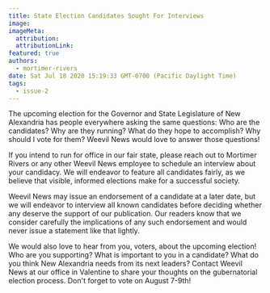 ```yaml
---
title: State Election Candidates Sought For Interviews
image:
imageMeta:
  attribution:
  attributionLink:
featured: true
authors: 
  - mortimer-rivers
date: Sat Jul 18 2020 15:19:33 GMT-0700 (Pacific Daylight Time)
tags:
  - issue-2
---
```


The upcoming election for the Governor and State Legislature of New Alexandria has people everywhere asking 
the same questions: Who are the candidates? Why are they running? What do they hope to accomplish? 
Why should I vote for them? Weevil News would love to answer those questions!

If you intend to run for office in our fair state, please reach out to Mortimer Rivers or any other 
Weevil News employee to schedule an interview about your candidacy. We will endeavor to feature all 
candidates fairly, as we believe that visible, informed elections make for a successful society. 

Weevil News may issue an endorsement of a candidate at a later date, but we will endeavor to interview all 
known candidates before deciding whether any deserve the support of our publication. Our readers know that we 
consider carefully the implications of any such endorsement and would never issue a statement like that lightly.

We would also love to hear from you, voters, about the upcoming election! Who are you supporting? What 
is important to you in a candidate? What do you think New Alexandria needs from its next leaders? Contact Weevil News 
at our office in Valentine to share your thoughts on the gubernatorial election process. Don't forget to vote on 
August 7-9th!
